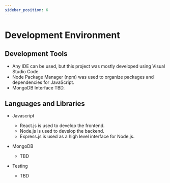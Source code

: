 ```yaml
---
sidebar_position: 6
---
```


# Development Environment

## Development Tools
- Any IDE can be used, but this project was mostly developed using Visual Studio Code.
- Node Package Manager (npm) was used to organize packages and dependencies for JavaScript.
- MongoDB Interface TBD.

## Languages and Libraries
- Javascript
  - React.js is used to develop the frontend.
  - Node.js is used to develop the backend.
  - Express.js is used as a high level interface for Node.js.

- MongoDB
  - TBD

- Testing
  - TBD
